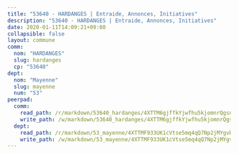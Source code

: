 ```yaml
---
title: "53640 - HARDANGES | Entraide, Annonces, Initiatives"
description: "53640 - HARDANGES | Entraide, Annonces, Initiatives"
date: 2020-01-11T14:09:21+09:00
collapsible: false
layout: commune
comm:
  nom: "HARDANGES"
  slug: hardanges
  cp: "53640"
dept:
  nom: "Mayenne"
  slug: mayenne
  num: "53"
peerpad:
  comm:
    read_path: /r/markdown/53640_hardanges/4XTTM6gjffkYjwfhu5kjomnrQgsn7eBmEQRdYY1KkMvyuLPdW
    write_path: /w/markdown/53640_hardanges/4XTTM6gjffkYjwfhu5kjomnrQgsn7eBmEQRdYY1KkMvyuLPdW-K3TgUCJT2WXsEt7qr5AcE2zc6bZjELLLZc4psEe3Ykn564HmBvdjEkA15hdYY5z3tCMjhZeK3n9xuRMrJ7MWNHaeZCqqofSq3JCF8GUyV1WKu9zqA6HxzCeQqgj7gPESQBak212c
  dept:
    read_path: /r/markdown/53_mayenne/4XTTMF933UK1cVtse5mq4qQ7Np2jMYgvbp6qouY9MWyoeWY43
    write_path: /w/markdown/53_mayenne/4XTTMF933UK1cVtse5mq4qQ7Np2jMYgvbp6qouY9MWyoeWY43-K3TgUcgqTBNoSTxPqkZ94HV7ydPjBnvnBue9tEiK9jakhdXjxdo4Br4iK1oa2CDh4yEVWX1tFyjU9wvcKRuNLDocpAE5TJXkqSv2docSVtfLpqmkB6Zf1obqgGj7oAqY4ytCV5Es
---
```


